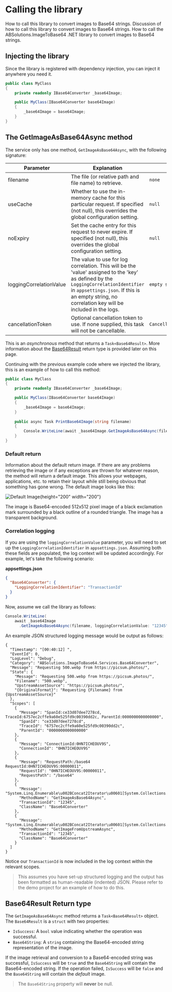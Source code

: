 # Calling the library

<link-summary>How to call this library to convert images to Base64 strings.</link-summary>
<card-summary>Discussion of how to call this library to convert images to Base64 strings.</card-summary>
<web-summary>How to call the ABSolutions.ImageToBase64 .NET library to convert images to Base64 strings.</web-summary>
<show-structure depth="2"/>

## Injecting the library

Since the library is registered with dependency injection, you can inject it anywhere you need it.

```c#
public class MyClass
{
    private readonly IBase64Converter _base64Image;

    public MyClass(IBase64Converter base64Image)
    {
        _base64Image = base64Image;
    }
}
```

## The GetImageAsBase64Async method

The service only has one method, `GetImageAsBase64Async`, with the following signature:

<code-block lang="c#" src="Library_libInterface.cs" include-lines="23-24"/>

| Parameter               | Explanation                                                                                                                                                                                                                               | Default                  |
|-------------------------|-------------------------------------------------------------------------------------------------------------------------------------------------------------------------------------------------------------------------------------------|--------------------------|
| filename                | The file (or relative path and file name) to retrieve.                                                                                                                                                                                    | `none`                   |
| useCache                | Whether to use the in-memory cache for this particular request. If specified (not null), this overrides the global configuration setting.                                                                                                 | `null`                   |
| noExpiry                | Set the cache entry for this request to never expire. If specified (not null), this overrides the global configuration setting.                                                                                                           | `null`                   |
| loggingCorrelationValue | The value to use for log correlation. This will be the 'value' assigned to the 'key' as defined by the `LoggingCorrelationIdentifier` in `appsettings.json`. If this is an empty string, no correlation key will be included in the logs. | `empty string`           |
| cancellationToken       | Optional cancellation token to use. If none supplied, this task will not be cancellable.                                                                                                                                                  | `CancellationToken.None` |

This is an *asynchronous* method that returns a `Task<Base64Result>`. More information about
the [Base64Result](#base64result-return-type) return type is provided later on this page.

Continuing with the previous example code where we injected the library, this is an example of how to call this method:

```c#
public class MyClass
{
    private readonly IBase64Converter _base64Image;

    public MyClass(IBase64Converter base64Image)
    {
        _base64Image = base64Image;
    }
    
    public async Task PrintBase64Image(string filename)
    {
        Console.WriteLine(await _base64Image.GetImageAsBase64Async(filename));
    }
}
```

### Default return

<link-summary>Information about the default return image.</link-summary>
If there are any problems retrieving the image or if any exceptions are thrown for whatever reason, the method will
return a default image. This allows your webpages, applications, etc. to retain their layout while still being obvious
that something has gone wrong. The default image looks like this:

![Default Image](defaultBase64ReturnImage.png){height="200" width="200"}

The image is Base64-encoded 512x512 pixel image of a black exclamation mark surrounded by a black outline of a rounded
triangle. The image has a transparent background.

### Correlation logging

If you are using the `loggingCorrelationValue` parameter, you will need to set up the `LoggingCorrelationIdentifier` in
`appsettings.json`. Assuming both these fields are populated, the log context will be updated accordingly. For example,
let's take the following scenario:

**appsettings.json**

```json
{
  "Base64Converter": {
    "LoggingCorrelationIdentifier": "TransactionId"
  }
}
```

Now, assume we call the library as follows:

```c#
Console.WriteLine(
    await _base64Image
      .GetImageAsBase64Async(filename, loggingCorrelationValue: "12345"));
```

An example JSON structured logging message would be output as follows:

```
{
  "Timestamp": "[00:40:12] ",
  "EventId": 0,
  "LogLevel": "Debug",
  "Category": "ABSolutions.ImageToBase64.Services.Base64Converter",
  "Message": "Requesting 500.webp from https://picsum.photos/",
  "State": {
    "Message": "Requesting 500.webp from https://picsum.photos/",
    "Filename": "500.webp",
    "UpstreamAssetSource": "https://picsum.photos/",
    "{OriginalFormat}": "Requesting {Filename} from {UpstreamAssetSource}"
  },
  "Scopes": [
    {
      "Message": "SpanId:ce33d07dee7278cd, TraceId:6757ec2cffe9a60e525fd9c00390dd2c, ParentId:0000000000000000",
      "SpanId": "ce33d07dee7278cd",
      "TraceId": "6757ec2cffe9a60e525fd9c00390dd2c",
      "ParentId": "0000000000000000"
    },
    {
      "Message": "ConnectionId:0HN7ICHEOUV9S",
      "ConnectionId": "0HN7ICHEOUV9S"
    },
    {
      "Message": "RequestPath:/base64 RequestId:0HN7ICHEOUV9S:00000011",
      "RequestId": "0HN7ICHEOUV9S:00000011",
      "RequestPath": "/base64"
    },
    {
      "Message": "System.Linq.Enumerable\u002BConcat2Iterator\u00601[System.Collections.Generic.KeyValuePair\u00602[System.String,System.Object]]",
      "MethodName": "GetImageAsBase64Async",
      "TransactionId": "12345",
      "ClassName": "Base64Converter"
    },
    {
      "Message": "System.Linq.Enumerable\u002BConcat2Iterator\u00601[System.Collections.Generic.KeyValuePair\u00602[System.String,System.Object]]",
      "MethodName": "GetImageFromUpstreamAsync",
      "TransactionId": "12345",
      "ClassName": "Base64Converter"
    }
  ]
}
```

Notice our `TransactionId` is now included in the log context within the relevant scopes.

> This assumes you have set-up structured logging and the output has been formatted as human-readable (indented) JSON.
> Please refer to the demo project for an example of how to do this.

## Base64Result Return type

The `GetImageAsBase64Async` method returns a `Task<Base64Result>` object. The `Base64Result` is a `struct` with two
properties:

- `IsSuccess`: A `bool` value indicating whether the operation was successful.
- `Base64String`: A `string` containing the Base64-encoded string representation of the image.

If the image retrieval and conversion to a Base64-encoded string was successful, `IsSuccess` will be `true` and the
`Base64String` will contain the Base64-encoded string. If the operation failed, `IsSuccess` will be `false` and the
`Base64String` will contain the *default* image.

> The `Base64String` property will **never** be null.
